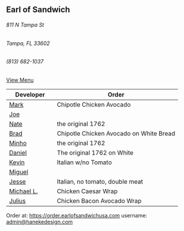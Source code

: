 ## Earl of Sandwich
###### 811 N Tampa St
###### Tampa, FL 33602
###### (813) 682-1037

[View Menu](https://www.earlofsandwichusa.com/menu/)

Developer     | Order
--------------|---------------------
[Mark](http://github.com/mark-smithtb)              |Chipotle Chicken Avocado
[Joe](https://github.com/Montchat)                  | 
[Nate](https://github.com/thunemn)                  | the original 1762
[Brad](https://github.com/bself)                    | Chipotle Chicken Avocado on White Bread
[Minho](https://github.com/minhochoi)               | the original 1762
[Daniel](https://github.come/dtartaglia)            | The original 1762 on White
[Kevin]()                                           | Italian w/no Tomato
[Miguel](https://github.com/MiguelBrito1086)        |         
[Jesse](https://github.com/jessecurry)              | Italian, no tomato, double meat
[Michael L.]()                                      | Chicken Caesar Wrap
[Julius](https://github.com/jbzozowski)             | Chicken Bacon Avocado Wrap


Order at: https://order.earlofsandwichusa.com
username: admin@hanekedesign.com
